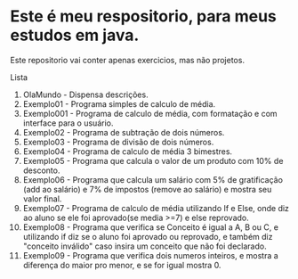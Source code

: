 # Este é meu respositorio, para meus estudos em java.

Este repositorio vai conter apenas exercicios, mas não projetos.

Lista

1. OlaMundo - Dispensa descrições.
2. Exemplo01 - Programa simples de calculo de média.
3. Exemplo001 - Programa de calculo de média, com formatação e com interface para o usuário.
4. Exemplo02 - Programa de subtração de dois números.
5. Exemplo03 - Programa de divisão de dois números.
6. Exemplo04 - Programa de calculo de média 3 bimestres.
7. Exemplo05 - Programa que calcula o valor de um produto com 10% de desconto.
8. Exemplo06 - Programa que calcula um salário com 5% de gratificação (add ao salário) e 7% de impostos (remove ao salário) e mostra seu valor final.
9. Exemplo07 - Programa de calculo de média utilizando If e Else, onde diz ao aluno se ele foi aprovado(se media >=7) e else reprovado.
10. Exemplo08 - Programa que verifica se Conceito é igual a A, B ou C, e utilizando if diz se o aluno foi aprovado ou reprovado, e também diz "conceito inválido" caso insira um conceito que não foi declarado.
11. Exemplo09 - Programa que verifica dois numeros inteiros, e mostra a diferença do maior pro menor, e se for igual mostra 0.
